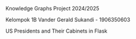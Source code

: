 Knowledge Graphs Project 2024/2025

Kelompok 1B
Vander Gerald Sukandi - 1906350603

US Presidents and Their Cabinets in Flask